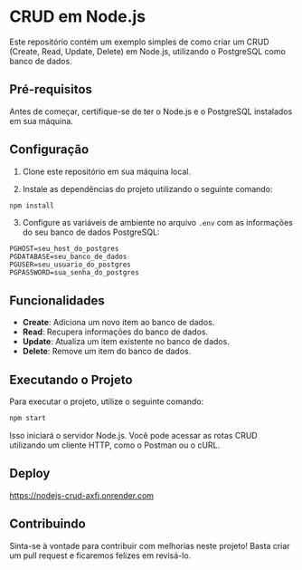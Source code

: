 # CRUD em Node.js

Este repositório contém um exemplo simples de como criar um CRUD (Create, Read, Update, Delete) em Node.js, utilizando o PostgreSQL como banco de dados.

## Pré-requisitos

Antes de começar, certifique-se de ter o Node.js e o PostgreSQL instalados em sua máquina.

## Configuração

1. Clone este repositório em sua máquina local.

2. Instale as dependências do projeto utilizando o seguinte comando:

```bash
npm install
```

3. Configure as variáveis de ambiente no arquivo `.env` com as informações do seu banco de dados PostgreSQL:

```
PGHOST=seu_host_do_postgres
PGDATABASE=seu_banco_de_dados
PGUSER=seu_usuario_do_postgres
PGPASSWORD=sua_senha_do_postgres
```

## Funcionalidades

- **Create**: Adiciona um novo item ao banco de dados.
- **Read**: Recupera informações do banco de dados.
- **Update**: Atualiza um item existente no banco de dados.
- **Delete**: Remove um item do banco de dados.

## Executando o Projeto

Para executar o projeto, utilize o seguinte comando:

```bash
npm start
```

Isso iniciará o servidor Node.js. Você pode acessar as rotas CRUD utilizando um cliente HTTP, como o Postman ou o cURL.

## Deploy
https://nodejs-crud-axfj.onrender.com

## Contribuindo

Sinta-se à vontade para contribuir com melhorias neste projeto! Basta criar um pull request e ficaremos felizes em revisá-lo.
